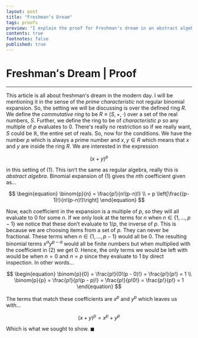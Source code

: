 ```yaml
---
layout: post
title: "Freshmanʻs Dream"
tags: proofs
preview: "I explain the proof for Freshmanʻs dream in an abstract algebra setting."
contents: true
footnotes: false
published: true
---
```


# Freshmanʻs Dream | Proof

---

This article is all about freshmanʻs dream in the modern day. I will be mentioning it in the sense of the *prime characteristic* not regular binomial expansion. So, the setting we will be discussing is over the defined ring $R$. We define the *commutative ring* to be $R \equiv (S, +, \cdot)$ over a set of the real numbers, $S$. Further, we define the ring to be of *characteristic* $p$ so any multiple of $p$ evaluates to $0$. Thereʻs really no restriction so if we really want, $S$ could be $\mathbb{R}$, the entire set of reals. So, now for the conditions. We have the number $p$ which is always a prime number and $x,y \in R$ which means that $x$ and $y$ are inside the ring $R$. We are interested in the expression

$$
\begin{equation}
(x + y)^p
\end{equation}
$$

in this setting of $(1)$. This isnʻt the same as regular algebra, really this is *abstract algebra*. Binomial expansion of $(1)$ gives the $n$th coefficient given as...

$$
\begin{equation}
\binom{p}{n} = \frac{p!}{n!(p-n)!} \\ = p \left[\frac{(p-1)!}{n!(p-n)!}\right]
\end{equation}
$$

Now, each coefficient in the expansion is a multiple of $p$, so they will all evaluate to $0$ for some $n$. If we only look at the terms for $n$ when $n \in \lbrace1,...,p-1\rbrace$ we notice that these donʻt evaluate to $1/p$, the inverse of $p$. This is because we are choosing items from a set of $p$. They can never be fractional. These terms when $n \in \lbrace1,...,p-1\rbrace$ would all be $0$. The resulting binomial terms $x^{\alpha}y^{p-\alpha}$ would all be finite numbers but when multiplied with the coefficient in $(2)$ we get $0$. Hence, the only terms we would be left with would be when $n = 0$ and $n = p$ since they evaluate to 1 by direct inspection. In other words...

$$
\begin{equation}
\binom{p}{0} = \frac{p!}{0!(p - 0)!} = \frac{p!}{p!} = 1 \\ \binom{p}{p} = \frac{p!}{p!(p - p)!} = \frac{p!}{p!0!} = \frac{p!}{p!} = 1
\end{equation}
$$

The terms that match these coefficients are $x^p$ and $y^p$ which leaves us with...

$$
\begin{equation}
(x + y)^p = x^p + y^p
\end{equation}
$$

Which is what we sought to show. $\blacksquare$
